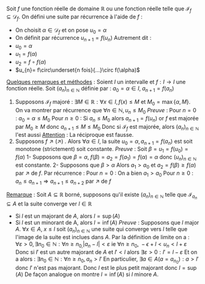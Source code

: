 Soit $f$ une fonction réelle de domaine $\mathbb R$ ou une fonction réelle telle que $\mathcal I_f \subseteq \mathcal D_f$.
On défini une suite par récurrence à l'aide de $f$ : 
- On choisit $\alpha\in\mathcal D_f$ et on pose $u_0 = \alpha$
- On définit par récurrence $u_{n+1} = f(u_{n})$ 
Autrement dit : 
- $u_{0}=\alpha$
- $u_{1}= f(\alpha)$
- $u_{2}= f\circ f(\alpha)$
- $u_{n}= f\circ\underset{n fois}{...}\circ f(\alpha)$ 

<u>Quelques remarques et méthodes</u> :
Soient $I$ un intervalle et $f:I\longrightarrow I$ une fonction réelle.
Soit $(a_n)_{n\in\mathbb N}$ définie par : $a_0=\alpha\in I,\; a_{n+1}=f(a_n)$
1) Supposons $\mathcal I_f$ majoré : $\exists M\in\mathbb R : \forall x\in I, f(x)\le M$ et $M_{0}= \max\{\alpha,M\}$. On va montrer par récurrence que $\forall n\in\mathbb N, u_{n}\le M_0$
*Preuve* :
Pour $n=0$ : 
$a_0 = \alpha \le M_0$
Pour $n\ge 0$ :
Si $a_{n} \le M_0$ alors $a_{n+1}=f(u_n)$ or $f$ est majorée par $M_{0}\ge M$ donc $a_{n+1}\le M\le M_0$
Donc si $\mathcal I_f$ est majorée, alors $(a_n)_{n\in\mathbb N}$ l'est aussi
<u>Attention</u> : La réciproque est fausse.
2) Supposons $f \nearrow (\nearrow)$ . Alors $\forall \alpha\in I$, la suite $u_{0}=  \alpha, a_{n+1} = f(a_n)$ est soit monotone (strictement) soit constante.
*Preuve* :
Soit $\beta = u_{1} = f(u_{0})=f(\alpha)$
1- Supposons que $\beta = \alpha,\; f(\beta) = a_{2}=f(a_1)=f(\alpha)=\alpha$ donc $(u_n)_{n\in\mathbb N}$ est constante.
2- Supposons que $\beta > \alpha$ 
Alors $a_{1}> a_0$ et $a_{2}= f(\beta) \ge f(\alpha)$ par $\nearrow$ de $f$.
Par récurrence : 
Pour $n=0$ : 
On a bien $a_1>a_0$
Pour $n \ge 0$ : 
$a_n\le a_{n+1} \Rightarrow a_{n+1}\le a_{n+2}$ par $\nearrow$ de $f$

<u>Remarque</u> : 
Soit $A\subseteq \mathbb R$ borné, supposons qu'il existe $(a_n)_{n\in\mathbb N}$ telle que $\mathcal I_{a_n}\subseteq A$ et la suite converge ver $l\in\mathbb R$
- Si $l$ est un majorant de $A$, alors $l=\sup(A)$ 
- Si $l$ est un minorant de A, alors $l=\inf(A)$
*Preuve* :
Supposons que $l$ major $A$.
$\forall x\in A,\; x\le l$ soit $(a_n)_{n\in\mathbb N}$ une suite qui converge vers $l$ telle que l'image de la suite est inclues dans $A$.
Par la définition de limite on a : 
$\forall\varepsilon >0,\exists n_0\in\mathbb N : \forall n \ge n_{0,}|a_{n}- l| <\varepsilon$ ie $\forall n\ge n_{0}, \;-\epsilon + l < u_{n}< l + \varepsilon$
Donc si $l'$ est un autre majorant de $A$ et $l'<l$ alors 
$\exists \varepsilon > 0 : l' = l -\varepsilon$
Et on a alors : $\exists n_0\in\mathbb N : \forall n\ge n_0, a_n > l'$
En particulier, $\exists a\in A (a= a_{n_{0}}): a > l'$ donc $l'$ n'est pas majorant.
Donc $l$ est le plus petit majorant donc $l=\sup(A)$
De façon analogue on montre $l=\inf(A)$ si $l$ minore $A$.
